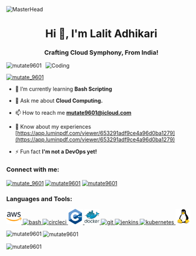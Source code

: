 ![MasterHead](https://www.cloudopedia.in/wp-content/uploads/2019/03/cloud-computing-GIF.gif) <h1 align="center">Hi 👋, I'm Lalit Adhikari</h1>
<h3 align="center">Crafting Cloud Symphony, From India!</h3>
<img align="right" alt="Coding" width="400" src="https://i.gifer.com/3S2f.gif”>  
<p align="left"> <img src="https://komarev.com/ghpvc/?username=mutate9601&label=Profile%20views&color=0e75b6&style=flat" alt="mutate9601" /> </p>

<p align="left"> <a href="https://twitter.com/mutate_9601" target="blank"><img src="https://img.shields.io/twitter/follow/mutate_9601?logo=twitter&style=for-the-badge" alt="mutate_9601" /></a> </p>

- 🌱 I’m currently learning **Bash Scripting**

- 💬 Ask me about **Cloud Computing.**

- 📫 How to reach me **mutate9601@icloud.com**

- 📄 Know about my experiences [https://app.luminpdf.com/viewer/653291adf9ce4a96d0ba1279](https://app.luminpdf.com/viewer/653291adf9ce4a96d0ba1279)

- ⚡ Fun fact **I'm not a DevOps yet!**

<h3 align="left">Connect with me:</h3>
<p align="left">
<a href="https://twitter.com/mutate_9601" target="blank"><img align="center" src="https://raw.githubusercontent.com/rahuldkjain/github-profile-readme-generator/master/src/images/icons/Social/twitter.svg" alt="mutate_9601" height="30" width="40" /></a>
<a href="https://linkedin.com/in/mutate9601" target="blank"><img align="center" src="https://raw.githubusercontent.com/rahuldkjain/github-profile-readme-generator/master/src/images/icons/Social/linked-in-alt.svg" alt="mutate9601" height="30" width="40" /></a>
<a href="https://instagram.com/mutate9601" target="blank"><img align="center" src="https://raw.githubusercontent.com/rahuldkjain/github-profile-readme-generator/master/src/images/icons/Social/instagram.svg" alt="mutate9601" height="30" width="40" /></a>
</p>

<h3 align="left">Languages and Tools:</h3>
<p align="left"> <a href="https://aws.amazon.com" target="_blank" rel="noreferrer"> <img src="https://raw.githubusercontent.com/devicons/devicon/master/icons/amazonwebservices/amazonwebservices-original-wordmark.svg" alt="aws" width="40" height="40"/> </a> <a href="https://www.gnu.org/software/bash/" target="_blank" rel="noreferrer"> <img src="https://www.vectorlogo.zone/logos/gnu_bash/gnu_bash-icon.svg" alt="bash" width="40" height="40"/> </a> <a href="https://circleci.com" target="_blank" rel="noreferrer"> <img src="https://www.vectorlogo.zone/logos/circleci/circleci-icon.svg" alt="circleci" width="40" height="40"/> </a> <a href="https://www.w3schools.com/cpp/" target="_blank" rel="noreferrer"> <img src="https://raw.githubusercontent.com/devicons/devicon/master/icons/cplusplus/cplusplus-original.svg" alt="cplusplus" width="40" height="40"/> </a> <a href="https://www.docker.com/" target="_blank" rel="noreferrer"> <img src="https://raw.githubusercontent.com/devicons/devicon/master/icons/docker/docker-original-wordmark.svg" alt="docker" width="40" height="40"/> </a> <a href="https://git-scm.com/" target="_blank" rel="noreferrer"> <img src="https://www.vectorlogo.zone/logos/git-scm/git-scm-icon.svg" alt="git" width="40" height="40"/> </a> <a href="https://www.jenkins.io" target="_blank" rel="noreferrer"> <img src="https://www.vectorlogo.zone/logos/jenkins/jenkins-icon.svg" alt="jenkins" width="40" height="40"/> </a> <a href="https://kubernetes.io" target="_blank" rel="noreferrer"> <img src="https://www.vectorlogo.zone/logos/kubernetes/kubernetes-icon.svg" alt="kubernetes" width="40" height="40"/> </a> <a href="https://www.linux.org/" target="_blank" rel="noreferrer"> <img src="https://raw.githubusercontent.com/devicons/devicon/master/icons/linux/linux-original.svg" alt="linux" width="40" height="40"/> </a> </p>

<p><img align="left" src="https://github-readme-stats.vercel.app/api/top-langs?username=mutate9601&show_icons=true&locale=en&layout=compact" alt="mutate9601" /></p>

<p>&nbsp;<img align="center" src="https://github-readme-stats.vercel.app/api?username=mutate9601&show_icons=true&locale=en" alt="mutate9601" /></p>

<p><img align="center" src="https://github-readme-streak-stats.herokuapp.com/?user=mutate9601&" alt="mutate9601" /></p>

